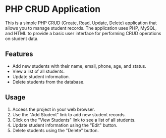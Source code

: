 # PHP CRUD Application

This is a simple PHP CRUD (Create, Read, Update, Delete) application that allows you to manage student records. The application uses PHP, MySQL, and HTML to provide a basic user interface for performing CRUD operations on student data.

## Features

- Add new students with their name, email, phone, age, and status.
- View a list of all students.
- Update student information.
- Delete students from the database.



## Usage

1. Access the project in your web browser.
2. Use the "Add Student" link to add new student records.
3. Click on the "View Students" link to see a list of all students.
4. Update student information using the "Edit" button.
5. Delete students using the "Delete" button.

